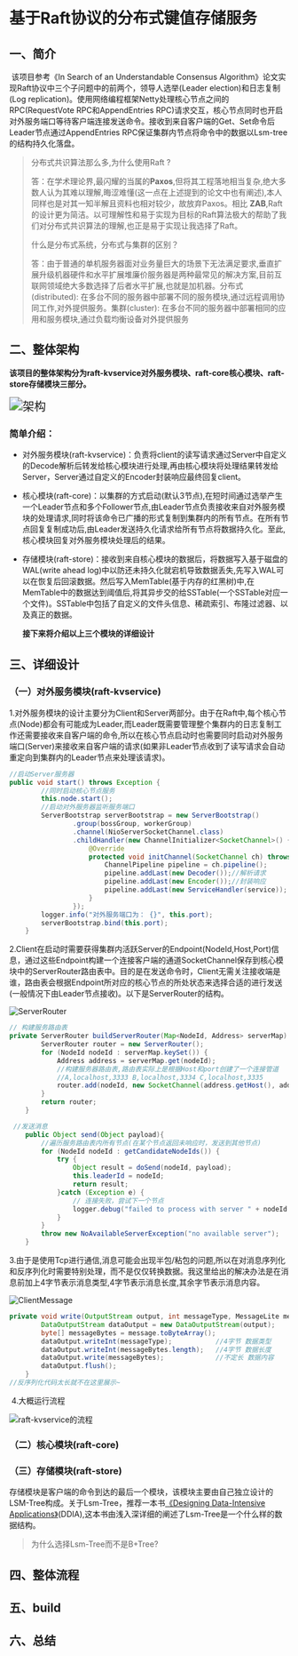 # 基于Raft协议的分布式键值存储服务

## 一、简介

​         该项目参考《In Search of an Understandable Consensus Algorithm》论文实现Raft协议中三个子问题中的前两个，领导人选举(Leader election)和日志复制(Log replication)。使用网络编程框架Netty处理核心节点之间的RPC(RequestVote RPC和AppendEntries RPC)请求交互，核心节点同时也开启对外服务端口等待客户端连接发送命令。接收到来自客户端的Get、Set命令后Leader节点通过AppendEntries RPC保证集群内节点将命令中的数据以Lsm-tree的结构持久化落盘。

> 分布式共识算法那么多,为什么使用Raft ?
>
> 答：在学术理论界,最闪耀的当属的**Paxos**,但将其工程落地相当复杂,绝大多数人认为其难以理解,晦涩难懂(这一点在上述提到的论文中也有阐述),本人同样也是对其一知半解且资料也相对较少，故放弃Paxos。相比 **ZAB**,Raft 的设计更为简洁。以可理解性和易于实现为目标的Raft算法极大的帮助了我们对分布式共识算法的理解,也正是易于实现让我选择了Raft。
>
> 什么是分布式系统，分布式与集群的区别？
>
> 答：由于普通的单机服务器面对业务量巨大的场景下无法满足要求,垂直扩展升级机器硬件和水平扩展堆廉价服务器是两种最常见的解决方案,目前互联网领域绝大多数选择了后者水平扩展,也就是加机器。分布式(distributed): 在多台不同的服务器中部署不同的服务模块,通过远程调用协同工作,对外提供服务。集群(cluster): 在多台不同的服务器中部署相同的应用和服务模块,通过负载均衡设备对外提供服务

## 二、整体架构

  **该项目的整体架构分为raft-kvservice对外服务模块、raft-core核心模块、raft-store存储模块三部分。**

<img src=".\readme-pitcher\架构.jpg" alt="架构" style="zoom:150%;" />

### 简单介绍：

* 对外服务模块(raft-kvservice)：负责将client的读写请求通过Server中自定义的Decode解析后转发给核心模块进行处理,再由核心模块将处理结果转发给Server，Server通过自定义的Encoder封装响应最终回复client。

* 核心模块(raft-core)：以集群的方式启动(默认3节点),在短时间通过选举产生一个Leader节点和多个Follower节点,由Leader节点负责接收来自对外服务模块的处理请求,同时将该命令已广播的形式复制到集群内的所有节点。在所有节点回复复制成功后,由Leader发送持久化请求给所有节点将数据持久化。至此,核心模块回复对外服务模块处理后的结果。

* 存储模块(raft-store)：接收到来自核心模块的数据后，将数据写入基于磁盘的WAL(write ahead log)中以防还未持久化就宕机导致数据丢失,先写入WAL可以在恢复后回滚数据。然后写入MemTable(基于内存的红黑树)中,在MemTable中的数据达到阈值后,将其异步交的给SSTable(一个SSTable对应一个文件)。SSTable中包括了自定义的文件头信息、稀疏索引、布隆过滤器、以及真正的数据。

  **接下来将介绍以上三个模块的详细设计**

## 三、详细设计

### （一）对外服务模块(raft-kvservice)

​		1.对外服务模块的设计主要分为Client和Server两部分。由于在Raft中,每个核心节点(Node)都会有可能成为Leader,而Leader既需要管理整个集群内的日志复制工作还需要接收来自客户端的命令,所以在核心节点启动时也需要同时启动对外服务端口(Server)来接收来自客户端的请求(如果非Leader节点收到了读写请求会自动重定向到集群内的Leader节点来处理该请求)。

``` java
//启动Server服务器
public void start() throws Exception {
        //同时启动核心节点服务
        this.node.start();
    	//启动对外服务器监听服务端口
        ServerBootstrap serverBootstrap = new ServerBootstrap()
                .group(bossGroup, workerGroup)
                .channel(NioServerSocketChannel.class)
                .childHandler(new ChannelInitializer<SocketChannel>() {
                    @Override
                    protected void initChannel(SocketChannel ch) throws Exception {
                        ChannelPipeline pipeline = ch.pipeline();
                        pipeline.addLast(new Decoder());//解析请求
                        pipeline.addLast(new Encoder());//封装响应
                        pipeline.addLast(new ServiceHandler(service));
                    }
                });
        logger.info("对外服务端口为： {}", this.port);
        serverBootstrap.bind(this.port);
    }
```



​		2.Client在启动时需要获得集群内活跃Server的Endpoint(NodeId,Host,Port)信息，通过这些Endpoint构建一个连接客户端的通道SocketChannel保存到核心模块中的ServerRouter路由表中。目的是在发送命令时，Client无需关注接收端是谁，路由表会根据Endpoint所对应的核心节点的所处状态来选择合适的进行发送(一般情况下由Leader节点接收)。以下是ServerRouter的结构。

![ServerRouter](.\readme-pitcher\ServerRouter.jpg)

``` java
// 构建服务路由表
private ServerRouter buildServerRouter(Map<NodeId, Address> serverMap) {
        ServerRouter router = new ServerRouter();
        for (NodeId nodeId : serverMap.keySet()) {
            Address address = serverMap.get(nodeId);
            //构建服务器路由表,路由表实际上是根据Host和port创建了一个连接管道
            //A,localhost,3333 B,localhost,3334 C,localhost,3335
            router.add(nodeId, new SocketChannel(address.getHost(), address.getPort()));
        }
        return router;
    }
```

``` java
 //发送消息
    public Object send(Object payload){
        //遍历服务路由表内所有节点(在某个节点返回未响应时，发送到其他节点)
        for (NodeId nodeId : getCandidateNodeIds()) {
            try {
                Object result = doSend(nodeId, payload);
                this.leaderId = nodeId;
                return result;
            }catch (Exception e) {
                // 连接失败，尝试下一个节点
                logger.debug("failed to process with server " + nodeId + ", cause " + e.getMessage());
            }
        }
        throw new NoAvailableServerException("no available server");
    }
```

​		3.由于是使用Tcp进行通信,消息可能会出现半包/粘包的问题,所以在对消息序列化和反序列化时需要特别处理，而不是仅仅转换数据。我这里给出的解决办法是在消息前加上4字节表示消息类型,4字节表示消息长度,其余字节表示消息内容。

![ClientMessage](.\readme-pitcher\ClientMessage.png)

``` java
private void write(OutputStream output, int messageType, MessageLite message) throws IOException {
        DataOutputStream dataOutput = new DataOutputStream(output);
        byte[] messageBytes = message.toByteArray();
        dataOutput.writeInt(messageType);           //4字节 数据类型
        dataOutput.writeInt(messageBytes.length);   //4字节 数据长度
        dataOutput.write(messageBytes);             //不定长 数据内容
        dataOutput.flush();                         
    }
//反序列化代码太长就不在这里展示~
```

​		4.大概运行流程

![raft-kvservice的流程](.\readme-pitcher\raft-kvservice的流程.png)

### （二）核心模块(raft-core)





### （三）存储模块(raft-store)

存储模块是客户端的命令到达的最后一个模块，该模块主要由自己独立设计的LSM-Tree构成。关于Lsm-Tree，推荐一本书[《Designing Data-Intensive Applications》](http://shop.oreilly.com/product/0636920032175.do)(DDIA),这本书由浅入深详细的阐述了Lsm-Tree是一个什么样的数据结构。

> 为什么选择Lsm-Tree而不是B+Tree?
>
> 



## 四、整体流程



## 五、build



## 六、总结



